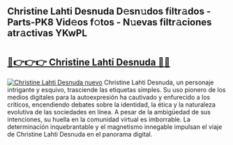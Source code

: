 ## Christine Lahti Desnuda D𝚎sn𝚞dos filtr𝚊dos - Parts-PK8 Vid𝚎os f𝚘tos - N𝚞evas filtr𝚊ciones atr𝚊ctivas YKwPL

# <h2><a href="http://mb48tyy.tromn.icu/?c=Christine+Lahti+Desnuda">🔗👉👉👉 Christine Lahti Desnuda 🔗🔗</a></h2>

[![Christine Lahti Desnuda nuevo](https://i.imgur.com/pEAQMta.gif)](http://mb48tyy.tromn.icu/?c=Christine+Lahti+Desnuda)
Christine Lahti Desnuda, un personaje intrigante y esquivo, trasciende las etiquetas simples. Su uso pionero de los medios digitales para la autoexpresión ha cautivado y enfurecido a los críticos, encendiendo debates sobre la identidad, la ética y la naturaleza evolutiva de las sociedades en línea. A pesar de la ambigüedad de sus intenciones, su huella en la comunidad virtual es imborrable. La determinación inquebrantable y el magnetismo innegable impulsan el viaje de Christine Lahti Desnuda en el panorama digital.
